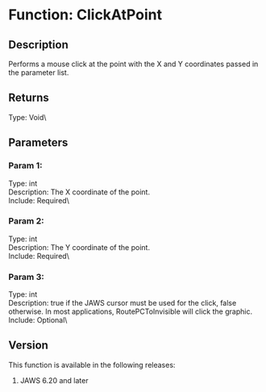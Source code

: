 # Function: ClickAtPoint

## Description

Performs a mouse click at the point with the X and Y coordinates passed
in the parameter list.

## Returns

Type: Void\

## Parameters

### Param 1:

Type: int\
Description: The X coordinate of the point.\
Include: Required\

### Param 2:

Type: int\
Description: The Y coordinate of the point.\
Include: Required\

### Param 3:

Type: int\
Description: true if the JAWS cursor must be used for the click, false
otherwise. In most applications, RoutePCToInvisible will click the
graphic.\
Include: Optional\

## Version

This function is available in the following releases:

1.  JAWS 6.20 and later

